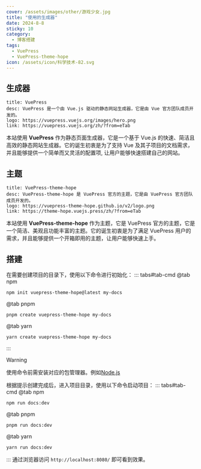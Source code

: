 ```yaml
---
cover: /assets/images/other/游戏少女.jpg
title: "使用的生成器"
date: 2024-8-8
sticky: 10
category:
  - 博客搭建
tags:
  - VuePress
  - VuePress-theme-hope
icon: /assets/icon/科学技术-82.svg
---
```

## 生成器
```component VPCard
title: VuePress
desc: VuePress 是一个由 Vue.js 驱动的静态网站生成器，它是由 Vue 官方团队成员开发的。
logo: https://vuepress.vuejs.org/images/hero.png
link: https://vuepress.vuejs.org/zh/?from=eTab
```
本站使用 **VuePress** 作为静态页面生成器，它是一个基于 Vue.js 的快速、简洁且高效的静态网站生成器。它的诞生初衷是为了支持 Vue 及其子项目的文档需求，并且能够提供一个简单而又灵活的配置项, 让用户能够快速搭建自己的网站。
## 主题
```component VPCard
title: VuePress-theme-hope
desc: VuePress-theme-hope 是 VuePress 官方的主题，它是由 VuePress 官方团队成员开发的。
logo: https://vuepress-theme-hope.github.io/v2/logo.png
link: https://theme-hope.vuejs.press/zh/?from=eTab
```
本站使用 **VuePress-theme-hope** 作为主题，它是 VuePress 官方的主题，它是一个简洁、美观且功能丰富的主题。它的诞生初衷是为了满足 VuePress 用户的需求，并且能够提供一个开箱即用的主题，让用户能够快速上手。
## 搭建
在需要创建项目的目录下，使用以下命令进行初始化：
::: tabs#tab-cmd
@tab npm
````npm
npm init vuepress-theme-hope@latest my-docs
````
@tab pnpm
````pnpm
pnpm create vuepress-theme-hope my-docs
````
@tab yarn
````yarn
yarn create vuepress-theme-hope my-docs
````
:::
> [!warning]
> 使用命令前需安装对应的包管理器。例如<a href="https://nodejs.org/">Node.js</a>

根据提示创建完成后，进入项目目录，使用以下命令启动项目：
::: tabs#tab-cmd
@tab npm
````npm
npm run docs:dev
````
@tab pnpm
````pnpm
pnpm run docs:dev
````
@tab yarn
````yarn
yarn run docs:dev
````
:::
通过浏览器访问 `http://localhost:8080/` 即可看到效果。